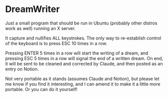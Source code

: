 # DreamWriter
Just a small program that should be run in Ubuntu (probably other distros work as well) running an X server.

It capture and nullifies ALL keystrokes. The only way to re-establish control of the keyboard is to press ESC 10 times in a row.

Pressing ENTER 5 times in a row will start the writing of a dream, and pressing ESC 5 times in a row will signal the end of a written dream. On end, it will be sent to be cleaned and corrected by Claude, and then posted as an entry on Notion.

Not very portable as it stands (assumes Claude and Notion), but please let me know if you find it interesting, and I can amend it to make it a little more portable. Or you can do it yourself!
